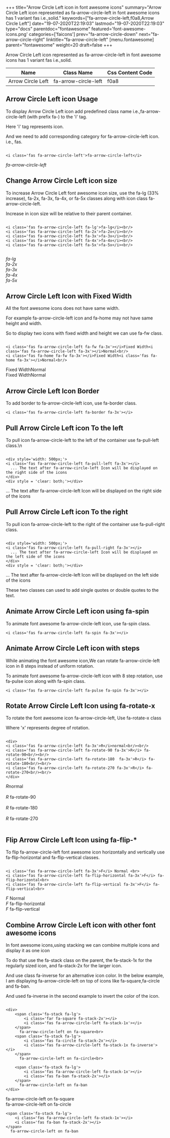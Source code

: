 +++
title="Arrow Circle Left icon in font awesome icons"
summary="Arrow Circle Left icon represented as fa-arrow-circle-left in font awesome icons has 1 variant fas i.e.,solid."
keywords=["fa-arrow-circle-left,f0a8,Arrow Circle Left"]
date="19-07-2020T22:19:03"
lastmod="19-07-2020T22:19:03"
type="docs"
parentdoc="fontawesome"
featured='font-awesome-icons.png'
categories=['faicons']
prev="fa-arrow-circle-down"
next="fa-arrow-circle-right"
linktitle="fa-arrow-circle-left"
[menu.fontawesome]
parent="fontawesome"
weight=20
draft=false
+++


Arrow Circle Left icon represented as fa-arrow-circle-left in font awesome icons has 1 variant fas i.e.,solid.

<div class='table-responsive'><table class='table'><thead><tr><th>Name</th><th>Class Name</th><th>Css Content Code</th></tr></thead><tbody><tr><td>Arrow Circle Left</td><td>fa-arrow-circle-left</td><td>f0a8</td></tr></tbody></table></div>



## Arrow Circle Left icon Usage

To display Arrow Circle Left icon add predefined class name i.e.,fa-arrow-circle-left (with prefix fa-) to the 'i' tag.

Here 'i' tag represents icon.

And we need to add corresponding category for fa-arrow-circle-left icon. i.e., fas.


```

<i class='fas fa-arrow-circle-left'>fa-arrow-circle-left</i>
```

<i class='fas fa-arrow-circle-left'>fa-arrow-circle-left</i>




## Change Arrow Circle Left icon size
To increase Arrow Circle Left font awesome icon size, use the fa-lg (33% increase), fa-2x, fa-3x, fa-4x, or fa-5x classes along with icon class fa-arrow-circle-left.

Increase in icon size will be relative to their parent container. 

```

<i class='fas fa-arrow-circle-left fa-lg'>fa-lg</i><br/>
<i class='fas fa-arrow-circle-left fa-2x'>fa-2x</i><br/>
<i class='fas fa-arrow-circle-left fa-3x'>fa-3x</i><br/>
<i class='fas fa-arrow-circle-left fa-4x'>fa-4x</i><br/>
<i class='fas fa-arrow-circle-left fa-5x'>fa-5x</i><br/>
            
```

<i class='fas fa-arrow-circle-left fa-lg'>fa-lg</i><br/>
<i class='fas fa-arrow-circle-left fa-2x'>fa-2x</i><br/>
<i class='fas fa-arrow-circle-left fa-3x'>fa-3x</i><br/>
<i class='fas fa-arrow-circle-left fa-4x'>fa-4x</i><br/>
<i class='fas fa-arrow-circle-left fa-5x'>fa-5x</i><br/>
            



## Arrow Circle Left Icon with Fixed Width 

All the font awesome icons does not have same width.

For example fa-arrow-circle-left icon and fa-home may not have same height and width.

So to display two icons with fixed width and height we can use fa-fw class.


```

<i class='fas fa-arrow-circle-left fa-fw fa-3x'></i>Fixed Width<i class='fas fa-arrow-circle-left fa-3x'></i>Normal<br/>
<i class='fas fa-home fa-fw fa-3x'></i>Fixed Width<i class='fas fa-home fa-3x'></i>Normal<br/>
```

<i class='fas fa-arrow-circle-left fa-fw fa-3x'></i>Fixed Width<i class='fas fa-arrow-circle-left fa-3x'></i>Normal<br/>
<i class='fas fa-home fa-fw fa-3x'></i>Fixed Width<i class='fas fa-home fa-3x'></i>Normal<br/>



## Arrow Circle Left Icon Border 

To add border to fa-arrow-circle-left icon, use fa-border class.


```
<i class='fas fa-arrow-circle-left fa-border fa-3x'></i>

```
<i class='fas fa-arrow-circle-left fa-border fa-3x'></i>





## Pull Arrow Circle Left icon To the left

To pull icon fa-arrow-circle-left to the left of the container use fa-pull-left class.\n

```

<div style='width: 500px;'>
<i class='fas fa-arrow-circle-left fa-pull-left fa-3x'></i>
  ... The text after fa-arrow-circle-left Icon will be displayed on the right side of the icons
</div>
<div style = 'clear: both;'></div>
```

<div style='width: 500px;'>
<i class='fas fa-arrow-circle-left fa-pull-left fa-3x'></i>
  ... The text after fa-arrow-circle-left Icon will be displayed on the right side of the icons
</div>
<div style = 'clear: both;'></div>




## Pull Arrow Circle Left icon To the right
To pull icon fa-arrow-circle-left to the right of the container use fa-pull-right class.

```

<div style='width: 500px;'>
<i class='fas fa-arrow-circle-left fa-pull-right fa-3x'></i>
  ... The text after fa-arrow-circle-left Icon will be displayed on the left side of the icons
</div>
<div style = 'clear: both;'></div>
```

<div style='width: 500px;'>
<i class='fas fa-arrow-circle-left fa-pull-right fa-3x'></i>
  ... The text after fa-arrow-circle-left Icon will be displayed on the left side of the icons
</div>
<div style = 'clear: both;'></div>

These two classes can used to add single quotes or double quotes to the text.


## Animate Arrow Circle Left icon using fa-spin
To animate font awesome fa-arrow-circle-left icon, use fa-spin class.

```
<i class='fas fa-arrow-circle-left fa-spin fa-3x'></i>
```
<i class='fas fa-arrow-circle-left fa-spin fa-3x'></i>




## Animate Arrow Circle Left icon with steps
While animating the font awesome icon,We can rotate fa-arrow-circle-left icon in 8 steps instead of uniform rotation.

To animate font awesome fa-arrow-circle-left icon with 8 step rotation, use fa-pulse icon along with fa-spin class.


```
<i class='fas fa-arrow-circle-left fa-pulse fa-spin fa-3x'></i>

```
<i class='fas fa-arrow-circle-left fa-pulse fa-spin fa-3x'></i>





## Rotate Arrow Circle Left Icon using fa-rotate-x
To rotate the font awesome icon fa-arrow-circle-left, Use fa-rotate-x class

Where 'x' represents degree of rotation.


```

<div>
<i class='fas fa-arrow-circle-left fa-3x'>R</i>normal<br/><br/>
<i class='fas fa-arrow-circle-left fa-rotate-90 fa-3x'>R</i> fa-rotate-90<br/><br/> 
<i class='fas fa-arrow-circle-left fa-rotate-180  fa-3x'>R</i> fa-rotate-180<br/><br/> 
<i class='fas fa-arrow-circle-left fa-rotate-270 fa-3x'>R</i> fa-rotate-270<br/><br/>
</div>
```

<div>
<i class='fas fa-arrow-circle-left fa-3x'>R</i>normal<br/><br/>
<i class='fas fa-arrow-circle-left fa-rotate-90 fa-3x'>R</i> fa-rotate-90<br/><br/> 
<i class='fas fa-arrow-circle-left fa-rotate-180  fa-3x'>R</i> fa-rotate-180<br/><br/> 
<i class='fas fa-arrow-circle-left fa-rotate-270 fa-3x'>R</i> fa-rotate-270<br/><br/>
</div>




## Flip Arrow Circle Left Icon using fa-flip-*
To flip fa-arrow-circle-left font awesome icon horizontally and vertically use fa-flip-horizontal and fa-flip-vertical classes. 

```

<i class='fas fa-arrow-circle-left fa-3x'>F</i> Normal <br>
<i class='fas fa-arrow-circle-left fa-flip-horizontal fa-3x'>F</i> fa-flip-horizontal<br>
<i class='fas fa-arrow-circle-left fa-flip-vertical fa-3x'>F</i> fa-flip-vertical<br>
```

<i class='fas fa-arrow-circle-left fa-3x'>F</i> Normal <br>
<i class='fas fa-arrow-circle-left fa-flip-horizontal fa-3x'>F</i> fa-flip-horizontal<br>
<i class='fas fa-arrow-circle-left fa-flip-vertical fa-3x'>F</i> fa-flip-vertical<br>




## Combine Arrow Circle Left icon with other font awesome icons
In font awesome icons,using stacking we can combine multiple icons and display it as one icon 

To do that use the fa-stack class on the parent, the fa-stack-1x for the regularly sized icon, and fa-stack-2x for the larger icon.

And use class fa-inverse for an alternative icon color. 
In the below example, I am displaying fa-arrow-circle-left on top of icons like fa-square,fa-circle and fa-ban.

And used fa-inverse in the second example to invert the color of the icon.

```

<div>
    <span class='fa-stack fa-lg'>
        <i class='far fa-square fa-stack-2x'></i>
        <i class='fas fa-arrow-circle-left fa-stack-1x'></i>
    </span>
      fa-arrow-circle-left on fa-square<br>
    <span class='fa-stack fa-lg'>
        <i class='fas fa-circle fa-stack-2x'></i>
        <i class='fas fa-arrow-circle-left fa-stack-1x fa-inverse'></i>
    </span>
      fa-arrow-circle-left on fa-circle<br>

    <span class='fa-stack fa-lg'>
        <i class='fas fa-arrow-circle-left fa-stack-1x'></i>
        <i class='fas fa-ban fa-stack-2x'></i>
    </span>
      fa-arrow-circle-left on fa-ban
</div>
```

<div>
    <span class='fa-stack fa-lg'>
        <i class='far fa-square fa-stack-2x'></i>
        <i class='fas fa-arrow-circle-left fa-stack-1x'></i>
    </span>
      fa-arrow-circle-left on fa-square<br>
    <span class='fa-stack fa-lg'>
        <i class='fas fa-circle fa-stack-2x'></i>
        <i class='fas fa-arrow-circle-left fa-stack-1x fa-inverse'></i>
    </span>
      fa-arrow-circle-left on fa-circle<br>

    <span class='fa-stack fa-lg'>
        <i class='fas fa-arrow-circle-left fa-stack-1x'></i>
        <i class='fas fa-ban fa-stack-2x'></i>
    </span>
      fa-arrow-circle-left on fa-ban
</div>






